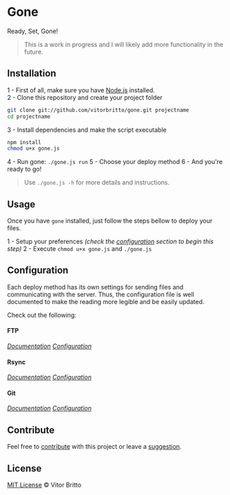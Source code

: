 # Gone

Ready, Set, Gone!

> This is a work in progress and I will likely add more functionality in the future.


## Installation

1 - First of all, make sure you have [Node.js](http://nodejs.org/) installed. <br/>
2 - Clone this repository and create your project folder

```bash
git clone git://github.com/vitorbritto/gone.git projectname
cd projectname
```

3 - Install dependencies and make the script executable

```bash
npm install
chmod u+x gone.js
```

4 - Run gone: `./gone.js run`
5 - Choose your deploy method
6 - And you're ready to go!

> Use `./gone.js -h` for more details and instructions.


## Usage

Once you have `gone` installed, just follow the steps bellow to deploy your files.

1 - Setup your preferences *(check the [configuration](#configuration) section to begin this step)*
2 - Execute `chmod u+x gone.js` and `./gone.js`


## Configuration

Each deploy method has its own settings for sending files and communicating with the server. Thus, the configuration file is well documented to make the reading more legible and be easily updated.

Check out the following:

#### FTP

*[Documentation](https://npmjs.org/package/ftp)*
*[Configuration](/lib/template/ftp/config.json)*

#### Rsync

*[Documentation](https://npmjs.org/package/rsync)*
*[Configuration](/lib/template/rsync/config.json)*

#### Git

*[Documentation](https://npmjs.org/package/git)*
*[Configuration](/lib/template/git/config.json)*


## Contribute

Feel free to [contribute](https://github.com/vitorbritto/gone/pulls) with this project or leave a [suggestion](https://github.com/vitorbritto/gone/issues).


## License

[MIT License](http://vitorbritto.mit-license.org/) © Vitor Britto

